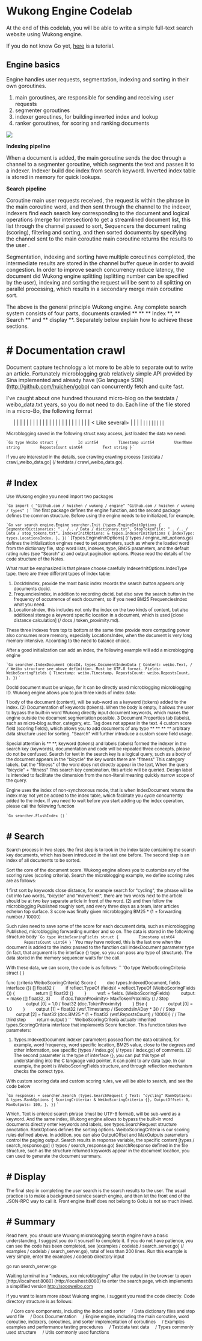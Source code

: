 Wukong Engine Codelab
====

At the end of this codelab, you will be able to write a simple full-text search website using Wukong engine.

If you do not know Go yet, [here](http://tour.golang.org/#1) is a tutorial.

## Engine basics

Engine handles user requests, segmentation, indexing and sorting in their own goroutines.

1. main goroutines, are responsible for sending and receiving user requests
2. segmenter goroutines
3. indexer goroutines, for building inverted index and lookup
4. ranker goroutines, for scoring and ranking documents

![](https://raw.github.com/huichen/wukong/master/docs/wukong.png)

**Indexing pipeline**

When a document is added, the main goroutine sends the doc through a channel to a segmenter goroutine, which segments the text and passes it to a indexer. Indexer build doc index from search keyword. Inverted index table is stored in memory for quick lookups.

**Search pipeline**

Coroutine main user requests received, the request is within the phrase in the main coroutine word, and then sent through the channel to the indexer, indexers find each search key corresponding to the document and logical operations (merge for intersection) to get a streamlined document list, this list through the channel passed to sort, Sequencers the document rating (scoring), filtering and sorting, and then sorted documents by specifying the channel sent to the main coroutine main coroutine returns the results to the user .

Segmentation, indexing and sorting have multiple coroutines completed, the intermediate results are stored in the channel buffer queue in order to avoid congestion. In order to improve search concurrency reduce latency, the document did Wukong engine splitting (splitting number can be specified by the user), indexing and sorting the request will be sent to all splitting on parallel processing, which results in a secondary merge main coroutine sort.

The above is the general principle Wukong engine. Any complete search system consists of four parts, documents crawled ** ** ** Index **, ** Search ** and ** display **. Separately below explain how to achieve these sections.

# # Documentation crawl

Document capture technology a lot more to be able to separate out to write an article. Fortunately microblogging grab relatively simple API provided by Sina implemented and already have [Go language SDK] (http://github.com/huichen/gobo) can concurrently fetch and quite fast.

I've caught about one hundred thousand micro-blog on the testdata / weibo_data.txt years, so you do not need to do. Each line of the file stored in a micro-Bo, the following format

    <Weibo id> | | | | <timestamp> | | | | <User id> | | | | <user name> | | | | <posted several> | | | | <Comments> | | | | < Like several> | | | | <small image URL> | | | | <large image URL> | | | | <body>

Microblogging saved in the following struct easy access, just loaded the data we need:

`` `Go
type Weibo struct {
        Id uint64
        Timestamp uint64
        UserName string
        RepostsCount uint64
        Text string
}
`` `

If you are interested in the details, see crawling crawling process [testdata / crawl_weibo_data.go] (/ testdata / crawl_weibo_data.go).

# # Index

Use Wukong engine you need import two packages

`` `Go
import (
"Github.com / huichen / wukong / engine"
"Github.com / huichen / wukong / types"
)
`` `
The first package defines the engine function, and the second package defines the common structure. Before using the engine needs to be initialized, for example,

`` `Go
var search engine.Engine
searcher.Init (types.EngineInitOptions {
SegmenterDictionaries: ".. /.. / Data / dictionary.txt",
StopTokenFile: ".. /.. / Data / stop_tokens.txt",
IndexerInitOptions: & types.IndexerInitOptions {
IndexType: types.LocationsIndex,
},
})
`` `
[Types.EngineInitOptions] (/ types / engine_init_options.go) defines the initialization engines need to set parameters, such as where the loaded word from the dictionary file, stop word lists, indexes, type, BM25 parameters, and the default rating rules (see "Search" a) and output pagination options. Please read the details of the code structure of the Notes.

What must be emphasized is that please choose carefully IndexerInitOptions.IndexType type, there are three different types of index table:

1. DocIdsIndex, provide the most basic index records the search button appears only documents docid.
2. FrequenciesIndex, in addition to recording docid, but also save the search button in the frequency of occurrence of each document, so if you need BM25 FrequenciesIndex what you need.
3. LocationsIndex, this includes not only the index on the two kinds of content, but also additional storage a keyword specific location in a document, which is used [close distance calculation] (/ docs / token_proximity.md).

These three indexes from top to bottom at the same time provide more computing power also consumes more memory, especially LocationsIndex, when the document is very long memory intensive. According to the need to balance choice.

After a good initialization can add an index, the following example will add a microblogging engine

`` `Go
searcher.IndexDocument (docId, types.DocumentIndexData {
Content: weibo.Text, / / ​​Weibo structure see above definition. Must be UTF-8 format.
Fields: WeiboScoringFields {
Timestamp: weibo.Timestamp,
RepostsCount: weibo.RepostsCount,
},
})
`` `

DocId document must be unique, for it can be directly used microblogging microblogging ID. Wukong engine allows you to join three kinds of index data:

1 body of the document (content), will be sub-word as a keyword (tokens) added to the index.
(2) Documentation of keywords (tokens). When the body is empty, it allows the user to bypass the built-in word Wukong directly input document keywords, which makes the engine outside the document segmentation possible.
3 Document Properties tab (labels), such as micro-blog author, category, etc. Tag does not appear in the text.
4 custom score field (scoring fields), which allows you to add documents of any type ** ** ** ** arbitrary data structure used for sorting. "Search" will further introduce a custom score field usage.

Special attention is ** **, keyword (tokens) and labels (labels) formed the indexer in the search key (keywords), documentation and code will be repeated three concepts, please do not be confused. Search for text in the search key is a logical query, such as a body of the document appears in the "bicycle" the key words there are "fitness" This category labels, but the "fitness" of the word does not directly appear in the text, When the query "bicycle" + "fitness" This search key combination, this article will be queried. Design label is intended to facilitate the dimension from the non-literal meaning quickly narrow scope of the query.

Engine uses the index of non-synchronous mode, that is when IndexDocument returns the index may not yet be added to the index table, which facilitate you cycle concurrently added to the index. If you need to wait before you start adding up the index operation, please call the following function

`` `Go
searcher.FlushIndex ()
`` `

# # Search

Search process in two steps, the first step is to look in the index table containing the search key documents, which has been introduced in the last one before. The second step is an index of all documents to be sorted.

Sort the core of the document score. Wukong engine allows you to customize any of the scoring rules (scoring criteria). Search the microblogging example, we define scoring rules are as follows:

1 first sort by keywords close distance, for example search for "cycling", the phrase will be cut into two words, "bicycle" and "movement", there are two words next to the article should be at two key separate article in front of the word.
(2) and then follow the microblogging Published roughly sort, and every three days as a team, later articles echelon top surface.
3 score was finally given microblogging BM25 * (1 + forwarding number / 10000)

Such rules need to save some of the score for each document data, such as microblogging Published, microblogging forwarding number and so on. The data is stored in the following structure body
`` `Go
type WeiboScoringFields struct {
        Timestamp uint64
        RepostsCount uint64
}
`` `
You may have noticed, this is the last one when the document is added to the index passed to the function call IndexDocument parameter type (in fact, that argument is the interface {} type, so you can pass any type of structure). The data stored in the memory sequencer waits for the call.

With these data, we can score, the code is as follows:
`` `Go
type WeiboScoringCriteria struct {
}

func (criteria WeiboScoringCriteria) Score (
        doc types.IndexedDocument, fields interface {}) [] float32 {
        if reflect.TypeOf (fields)! = reflect.TypeOf (WeiboScoringFields {}) {
                return [] float32 {}
        }
        wsf: = fields. (WeiboScoringFields)
        output: = make ([] float32, 3)
        if doc.TokenProximity> MaxTokenProximity {/ / Step
                output [0] = 1.0 / float32 (doc.TokenProximity)
        } Else {
                output [0] = 1.0
        }
        output [1] = float32 (wsf.Timestamp / (SecondsInADay * 3)) / / Step
        output [2] = float32 (doc.BM25 * (1 + float32 (wsf.RepostsCount) / 10000)) / / The third step
        return output
}
`` `
WeiboScoringCriteria actually inherited types.ScoringCriteria interface that implements Score function. This function takes two parameters:

1. Types.IndexedDocument indexer parameters passed from the data obtained, for example, word frequency, word specific location, BM25 value, close to the degrees and other information, see specific [types / index.go] (/ types / index.go) of comments.
(2) The second parameter is the type of interface {}, you can put this type of understanding into the C language void pointer, it can point to any data type. In our example, the point is WeiboScoringFields structure, and through reflection mechanism checks the correct type.

With custom scoring data and custom scoring rules, we will be able to search, and see the code below

`` `Go
response: = searcher.Search (types.SearchRequest {
Text: "cycling"
RankOptions: & types.RankOptions {
ScoringCriteria: & WeiboScoringCriteria {},
OutputOffset: 0,
MaxOutputs: 100,
},
})
`` `

Which, Text is entered search phrase (must be UTF-8 format), will be sub-word as a keyword. And the same index, Wukong engine allows to bypass the built-in word documents directly enter keywords and labels, see types.SearchRequest structure annotation. RankOptions defines the sorting options. WeiboScoringCriteria is our scoring rules defined above. In addition, you can also OutputOffset and MaxOutputs parameters control the paging output. Search results in response variable, the specific content [types / search_response.go] (/ types / search_response.go) SearchResponse defined in the file structure, such as the structure returned keywords appear in the document location, you can used to generate the document summary.

# # Display

The final step in completing the user search is the search results to the user. The usual practice is to make a background service search engine, and then let the front end of the JSON-RPC way to call it. Front engine itself does not belong to Goku is not so much inked.

# # Summary

Read here, you should use Wukong microblogging search engine have a basic understanding, I suggest you do it yourself to complete it. If you do not have patience, you can see the code has been completed, see [examples / codelab / search_server.go] (/ examples / codelab / search_server.go), total of less than 200 lines. Run this example is very simple, enter the examples / codelab directory input

go run search_server.go

Waiting terminal in a "indexes, xxx microblogging" after the output in the browser to open [http://localhost:8080] (http://localhost:8080) to enter the search page, which implements a simplified version
http://soooweibo.com

If you want to learn more about Wukong engine, I suggest you read the code directly. Code directory structure is as follows:

    / Core core components, including the index and sorter
    / Data dictionary files and stop word file
    / Docs Documentation
    / Engine engine, including the main coroutine, word coroutine, indexers, coroutines, and sorter implementation of coroutines
    / Examples examples and performance testing procedures
    / Testdata test data
    / Types commonly used structure
    / Utils commonly used functions
